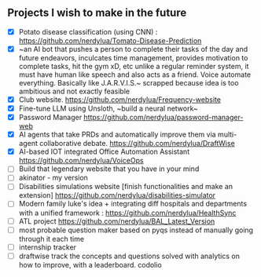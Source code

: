 ## Projects I wish to make in the future
- [x] Potato disease classification (using CNN) : https://github.com/nerdylua/Tomato-Disease-Prediction
- [x] ~an AI bot that pushes a person to complete their tasks of the day and future endeavors, inculcates time management, provides motivation to complete tasks, hit the gym xD, etc unlike a regular reminder system, it must have human like speech and also acts as a friend. Voice automate everything. Basically like J.A.R.V.I.S.~ scrapped because idea is too ambitious and not exactly feasible
- [x] Club website. https://github.com/nerdylua/Frequency-website
- [x] Fine-tune LLM using Unsloth, ~build a neural network~
- [x] Password Manager https://github.com/nerdylua/password-manager-web
- [x] AI agents that take PRDs and automatically improve them via multi-agent collaborative debate. https://github.com/nerdylua/DraftWise
- [x] AI-based IOT integrated Office Automation Assistant https://github.com/nerdylua/VoiceOps
- [ ] Build that legendary website that you have in your mind
- [ ] akinator - my version
- [ ] Disabilities simulations website [finish functionalities and make an extension] https://github.com/nerdylua/disabilities-simulator
- [ ] Modern family luke's idea + integrating diff hospitals and departments with a unified framework : https://github.com/nerdylua/HealthSync
- [ ] ATL project https://github.com/nerdylua/BAL_Latest_Version
- [ ] most probable question maker based on pyqs instead of manually going through it each time
- [ ] internship tracker
- [ ] draftwise
track the concepts and questions solved with analytics on how to improve, with a leaderboard. codolio
